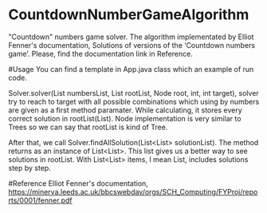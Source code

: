 # CountdownNumberGameAlgorithm
"Countdown" numbers game solver. The algorithm implementated by Elliot Fenner's documentation, Solutions of versions of the ‘Countdown numbers game’. Please, find the documentation link in Reference.


#Usage
You can find a template in App.java class which an example of run code.

Solver.solver(List<Integer> numbersList, List<Node> rootList, Node root, int, int target), solver try to reach to target with all possible combinations which using by numbers are given as a first method paramater. While calculating, it stores every correct solution in rootList(List<Node>). Node implementation is very similar to Trees so we can say that rootList is kind of Tree.

After that, we call Solver.findAllSolution(List<List<String>> solutionList). The method returns as an instance of List<List<String>>. This list gives us a better way to see solutions in rootList. With List<List<String>> items, I mean List<String>, includes solutions step by step.



#Reference
Elliot Fenner's documentation, https://minerva.leeds.ac.uk/bbcswebdav/orgs/SCH_Computing/FYProj/reports/0001/fenner.pdf
